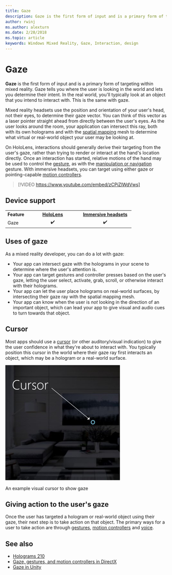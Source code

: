 ```yaml
---
title: Gaze
description: Gaze is the first form of input and is a primary form of targeting within mixed reality. 
author: rwinj
ms.author: alexturn
ms.date: 2/28/2018
ms.topic: article
keywords: Windows Mixed Reality, Gaze, Interaction, design
---
```




# Gaze

**Gaze** is the first form of input and is a primary form of targeting within mixed reality. Gaze tells you where the user is looking in the world and lets you determine their intent. In the real world, you'll typically look at an object that you intend to interact with. This is the same with gaze.

Mixed reality headsets use the position and orientation of your user's head, not their eyes, to determine their gaze vector. You can think of this vector as a laser pointer straight ahead from directly between the user's eyes. As the user looks around the room, your application can intersect this ray, both with its own holograms and with the [spatial mapping](spatial-mapping.md) mesh to determine what virtual or real-world object your user may be looking at.

On HoloLens, interactions should generally derive their targeting from the user's gaze, rather than trying to render or interact at the hand's location directly. Once an interaction has started, relative motions of the hand may be used to control the [gesture](gestures.md), as with the [manipulation or navigation](gestures.md#composite-gestures) gesture. With immersive headsets, you can target using either gaze or pointing-capable [motion controllers](motion-controllers.md).


>[!VIDEO https://www.youtube.com/embed/zCPiZlWdVws]

## Device support

<table>
<tr>
<th>Feature</th><th style="width:150px"> <a href="hololens-hardware-details.md">HoloLens</a></th><th style="width:150px"> <a href="immersive-headset-hardware-details.md">Immersive headsets</a></th>
</tr><tr>
<td> Gaze</td><td style="text-align: center;"> ✔️</td><td style="text-align: center;"> ✔️</td>
</tr>
</table>



## Uses of gaze

As a mixed reality developer, you can do a lot with gaze:
* Your app can intersect gaze with the holograms in your scene to determine where the user's attention is.
* Your app can target gestures and controller presses based on the user's gaze, letting the user select, activate, grab, scroll, or otherwise interact with their holograms.
* Your app can let the user place holograms on real-world surfaces, by intersecting their gaze ray with the spatial mapping mesh.
* Your app can know when the user is *not* looking in the direction of an important object, which can lead your app to give visual and audio cues to turn towards that object.

## Cursor

Most apps should use a [cursor](cursors.md) (or other auditory/visual indication) to give the user confidence in what they're about to interact with. You typically position this cursor in the world where their gaze ray first interacts an object, which may be a hologram or a real-world surface.

![An example visual cursor to show gaze](images/cursor.jpg)

An example visual cursor to show gaze

## Giving action to the user's gaze

Once the user has targeted a hologram or real-world object using their gaze, their next step is to take action on that object. The primary ways for a user to take action are through [gestures](gestures.md), [motion controllers](motion-controllers.md) and [voice](voice-input.md).

## See also
* [Holograms 210](holograms-210.md)
* [Gaze, gestures, and motion controllers in DirectX](gaze,-gestures,-and-motion-controllers-in-directx.md)
* [Gaze in Unity](gaze-in-unity.md)
